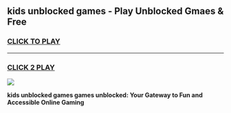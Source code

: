 
## kids unblocked games - Play Unblocked Gmaes & Free
<h3>
<a href="https://premium.freeplayer.one?title=kids_unblocked_games&ref=20F">CLICK TO PLAY</a></h3>
<hr>

<h3>
<a href="https://premium.freeplayer.one?title=kids_unblocked_games&ref=20F">CLICK 2 PLAY</a>
  
</h3>

<a href="https://premium.freeplayer.one?title=kids_unblocked_games&ref=20F/"><img src="https://clearcache.store/games.png"></a>


**kids unblocked games games unblocked: Your Gateway to Fun and Accessible Online Gaming**
